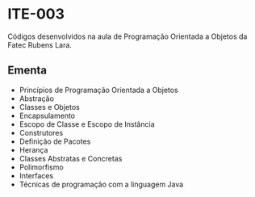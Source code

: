 # ITE-003
Códigos desenvolvidos na aula de Programação Orientada a Objetos da Fatec Rubens Lara.

## Ementa 
* Princípios de Programação Orientada a Objetos  
* Abstração  
* Classes e Objetos  
* Encapsulamento  
* Escopo de Classe e Escopo de Instância  
* Construtores  
* Definição de Pacotes  
* Herança  
* Classes Abstratas e Concretas  
* Polimorfismo  
* Interfaces  
* Técnicas de programação com a linguagem Java  
 